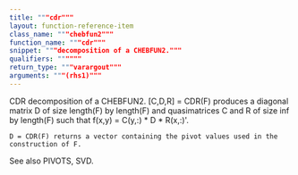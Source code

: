 ```yaml
---
title: """cdr"""
layout: function-reference-item
class_name: """chebfun2"""
function_name: """cdr"""
snippet: """decomposition of a CHEBFUN2."""
qualifiers: """"""
return_type: """varargout"""
arguments: """(rhs1)"""
---
```


 CDR decomposition of a CHEBFUN2.
    [C,D,R] = CDR(F) produces a diagonal matrix D of size length(F) by length(F)
    and quasimatrices C and R of size inf by length(F) such that f(x,y) = C(y,:)
    * D * R(x,:)'.
 
    D = CDR(F) returns a vector containing the pivot values used in the
    construction of F.
 
  See also PIVOTS, SVD. 
